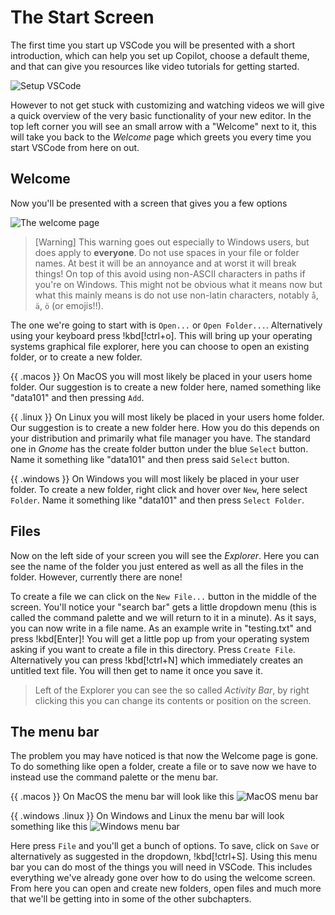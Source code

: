 # The Start Screen

The first time you start up VSCode you will be presented with a short
introduction, which can help you set up Copilot, choose a default theme, and
that can give you resources like video tutorials for getting started.

![Setup VSCode](/Assets/editor/intro.png)

However to not get stuck with customizing and watching videos we will give a
quick overview of the very basic functionality of your new editor. In the top
left corner you will see an small arrow with a "Welcome" next to it, this will
take you back to the _Welcome_ page which greets you every time you start VSCode
from here on out.

## Welcome

Now you'll be presented with a screen that gives you a few options

![The welcome page](/Assets/editor/welcome.png)

> [Warning]
> This warning goes out especially to Windows users, but does apply to
> **everyone**. Do not use spaces in your file or folder names. At best it will
> be an annoyance and at worst it will break things! 
> On top of this avoid using non-ASCII characters in paths if
> you're on Windows. This might not be obvious what it means now but what this
> mainly means is do not use non-latin characters, notably `å`, `ä`, `ö` (or
> emojis!!).

The one we're going to start with is `Open...` or `Open Folder...`.
Alternatively using your keyboard press !kbd[!ctrl+o]. This will bring up your
operating systems graphical file explorer, here you can choose to open an
existing folder, or to create a new folder.

{{ .macos }} On MacOS you will most likely be placed in your users home folder.
Our suggestion is to create a new folder here, named something like "data101"
and then pressing `Add`.

{{ .linux }} On Linux you will most likely be placed in your users home folder.
Our suggestion is to create a new folder here. How you do this depends on your
distribution and primarily what file manager you have. The standard one in
_Gnome_ has the create folder button under the blue `Select` button. Name it
something like "data101" and then press said `Select` button.

{{ .windows }} On Windows you will most likely be placed in your user folder.
To create a new folder, right click and hover over `New`, here select `Folder`.
Name it something like "data101" and then press `Select Folder`.


## Files

Now on the left side of your screen you will see the _Explorer_. Here you can
see the name of the folder you just entered as well as all the files in the
folder. However, currently there are none!

To create a file we can click on the `New File...` button in the middle of the
screen. You'll notice your "search bar" gets a little dropdown menu (this is
called the command palette and we will return to it in a minute). As it says,
you can now write in a file name. As an example write in "testing.txt" and
press !kbd[Enter]! You will get a little pop up from your operating system asking if
you want to create a file in this directory. Press `Create File`. Alternatively
you can press !kbd[!ctrl+N] which immediately creates an untitled text file.
You will then get to name it once you save it.

> Left of the Explorer you can see the so called _Activity Bar_, by right
> clicking this you can change its contents or position on the screen.

## The menu bar
The problem you may have noticed is that now the Welcome page is gone. To do
something like open a folder, create a file or to save now we have to instead
use the command palette or the menu bar.

{{ .macos }} On MacOS the menu bar will look like this
![MacOS menu bar](/Assets/editor/menubar-macos.png)

{{ .windows .linux }} On Windows and Linux the menu bar will look something
like this
![Windows menu bar](/Assets/editor/menubar-lindows.png)

Here press `File` and you'll get a bunch of options. To save, click on `Save`
or alternatively as suggested in the dropdown, !kbd[!ctrl+S]. Using this menu
bar you can do most of the things you will need in VSCode. This includes
everything we've already gone over how to do using the welcome screen. From
here you can open and create new folders, open files and much more that we'll
be getting into in some of the other subchapters.
